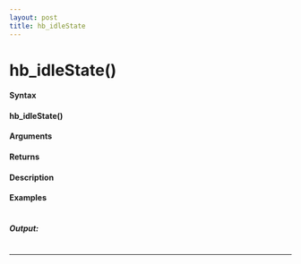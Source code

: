 ```yaml
---
layout: post
title: hb_idleState
---
```


# hb_idleState()


#### Syntax

#### hb_idleState()

#### Arguments

#### Returns

#### Description

#### Examples

```

```

##### Output:

```

```

---